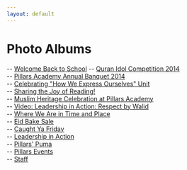 ```yaml
---
layout: default
---
```


# Photo Albums
 -- [Welcome Back to School](https://www.facebook.com/PillarsAcademy/photos/pb.116191751802455.-2207520000.1453743847./877704378984518/?type=3&theater)
 -- [Quran Idol Competition 2014](https://www.facebook.com/media/set/?set=a.625968057491486.1073741841.116191751802455)		
 -- [Pillars Academy Annual Banquet 2014](https://www.facebook.com/media/set/?set=a.601134136641545.1073741840.116191751802455&type=3)		
 -- [Celebrating "How We Express Ourselves" Unit](https://www.facebook.com/media/set/?set=a.577741452314147.1073741838.116191751802455&type=3&uploaded=7)		
 -- [Sharing the Joy of Reading!](https://www.facebook.com/media/set/?set=a.556413361113623.1073741837.116191751802455&type=3&uploaded=2)		
 -- [Muslim Heritage Celebration at Pillars Academy](https://www.facebook.com/media/set/?set=a.556083194479973.1073741836.116191751802455&type=3)		
 -- [Video: Leadership in Action: Respect by Walid](https://www.facebook.com/photo.php?v=546090095479283&notif_t=video_processed)		
 -- [Where We Are in Time and Place](https://www.facebook.com/media/set/?set=a.544359102319049.1073741835.116191751802455&type=1)		
 -- [Eid Bake Sale](https://www.facebook.com/media/set/?set=a.525438160877810.1073741831.116191751802455&type=3)		
 -- [Caught Ya Friday](https://www.facebook.com/media/set/?set=a.525185660903060.1073741828.116191751802455&type=3)		
 -- [Leadership in Action](https://www.facebook.com/media/set/?set=a.539729612781998.1073741832.116191751802455&type=3)		
 -- [Pillars' Puma](https://www.facebook.com/media/set/?set=a.525186810902945.1073741830.116191751802455&type=3)		
 -- [Pillars Events](https://www.facebook.com/media/set/?set=a.540813766006916.1073741834.116191751802455&type=3)		
 -- [Staff](https://www.facebook.com/media/set/?set=a.539729806115312.1073741833.116191751802455&type=3)

